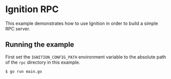 # Ignition RPC

This example demonstrates how to use Ignition in order to build a simple RPC
server.

## Running the example

First set the `IGNITION_CONFIG_PATH` environment variable to the absolute path
of the `rpc` directory in this example.

```bash
$ go run main.go
```
